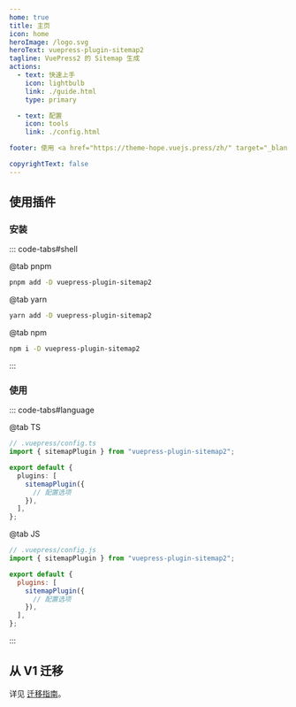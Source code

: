 ```yaml
---
home: true
title: 主页
icon: home
heroImage: /logo.svg
heroText: vuepress-plugin-sitemap2
tagline: VuePress2 的 Sitemap 生成
actions:
  - text: 快速上手
    icon: lightbulb
    link: ./guide.html
    type: primary

  - text: 配置
    icon: tools
    link: ./config.html

footer: 使用 <a href="https://theme-hope.vuejs.press/zh/" target="_blank">VuePress Theme Hope</a> 主题 | MIT 协议, 版权所有 © 2019-present Mr.Hope

copyrightText: false
---
```


## 使用插件

### 安装

::: code-tabs#shell

@tab pnpm

```bash
pnpm add -D vuepress-plugin-sitemap2
```

@tab yarn

```bash
yarn add -D vuepress-plugin-sitemap2
```

@tab npm

```bash
npm i -D vuepress-plugin-sitemap2
```

:::

### 使用

::: code-tabs#language

@tab TS

```ts
// .vuepress/config.ts
import { sitemapPlugin } from "vuepress-plugin-sitemap2";

export default {
  plugins: [
    sitemapPlugin({
      // 配置选项
    }),
  ],
};
```

@tab JS

```js
// .vuepress/config.js
import { sitemapPlugin } from "vuepress-plugin-sitemap2";

export default {
  plugins: [
    sitemapPlugin({
      // 配置选项
    }),
  ],
};
```

:::

## 从 V1 迁移

详见 [迁移指南](./migration.md)。
